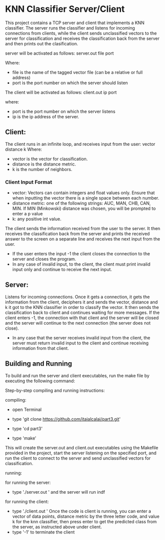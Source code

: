 # KNN Classifier Server/Client

This project contains a TCP server and client that implements a KNN classifier. The server runs the classifier and listens for incoming connections from clients, while the client sends unclassified vectors to the server for classification and receives the classification back from the server and then prints out the clasification. 

server will be activated as follows:
server.out file port

Where: 
- file is the name of the tagged vector file (can be a relative or full address)
- port is the port number on which the server should listen

The client will be activated as follows:
client.out ip port

where: 
- port is the port number on which the server listens 
- ip is the ip address of the server.


## Client:
The client runs in an infinite loop, and receives input from the user: vector distance k
Where: 
- vector is the vector for classification. 
- distance is the distance metric. 
- k is the number of neighbors.

### Client Input Format
- vector: Vectors can contain integers and float values only. Ensure that when inputting the vector there is a single space between each number.
- distance metric: one of the following strings: AUC, MAN, CHB, CAN, MIN. If MIN (Minkowski) distance was chosen, you will be prompted to enter a p value
- k: any positive int value.

The client sends the information received from the user to the server. It then receives the classification back from the server and prints the received answer to the screen on a separate line and receives the next input from the user.
- If the user enters the input -1 the client closes the connection to the server and closes the program. 
- In any case of invalid input, to the client, the client must print invalid input only and continue to receive the next input.

## Server:
Listens for incoming connections. Once it gets a connection, it gets the information from the client, deciphers it and sends the vector, distance and k it got to the KNN classifier in order to classify the vector. It then sends the classification back to client and continues waiting for more messages. If the client enters -1, the connection with that client and the server will be closed and the server will continue to the next connection (the server does not close).
- In any case that the server receives invalid input from the client, the server must return invalid input to the client and continue receiving information from that client.

## Building and Running

To build and run the server and client executables, run the make file by executing the following command:

Step-by-step compiling and running instructions:

compiling:

- open Terminal

- type 'git clone https://github.com/itaialcalai/part3.git'

- type 'cd part3'

- type 'make'

This will create the server.out and client.out executables using the Makefile provided in the project, start the server listening on the specified port, and run the client to connect to the server and send unclassified vectors for classification. 

running:

for running the server:
- type './server.out <file> <port>'
and the server will run indf

for running the client:
- type './client.out <ip> <port>'
Once the code is client is running, you can enter a vector of data points, distance metric by the three letter code, and value k for the knn classifier, then press enter to get the predicted class from the server, as instructed above under client.
- type '-1' to terminate the client

